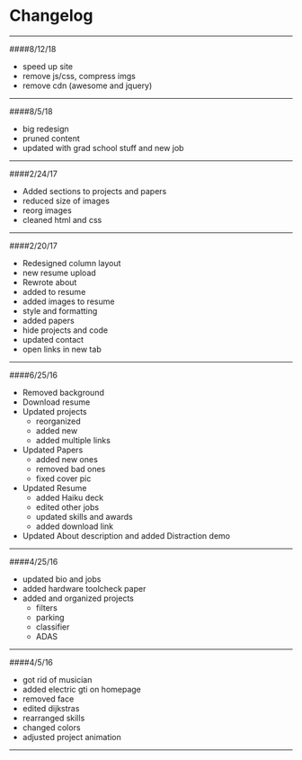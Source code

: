 # Changelog
---------------
####8/12/18
* speed up site 
* remove js/css, compress imgs
* remove cdn (awesome and jquery)

---------------
####8/5/18
* big redesign
* pruned content
* updated with grad school stuff and new job

---------------
####2/24/17
* Added sections to projects and papers
* reduced size of images
* reorg images
* cleaned html and css

---------------
####2/20/17
* Redesigned column layout
* new resume upload
* Rewrote about
* added to resume
* added images to resume
* style and formatting
* added papers
* hide projects and code
* updated contact
* open links in new tab

---------------
####6/25/16
* Removed background
* Download resume
* Updated projects
	* reorganized
	* added new
	* added multiple links
* Updated Papers
	* added new ones
	* removed bad ones
	* fixed cover pic
* Updated Resume
	* added Haiku deck
	* edited other jobs
	* updated skills and awards
	* added download link
* Updated About description and added Distraction demo

---------------
####4/25/16
* updated bio and jobs
* added hardware toolcheck paper
* added and organized projects
	* filters
	* parking
	* classifier
	* ADAS
---------------
####4/5/16
* got rid of musician
* added electric gti on homepage
* removed face
* edited dijkstras
* rearranged skills
* changed colors
* adjusted project animation
----------------
